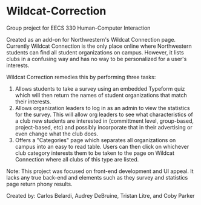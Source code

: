 # Wildcat-Correction
Group project for EECS 330 Human-Computer Interaction

Created as an add-on for Northwestern's Wildcat Connection page. Currently Wildcat Connection is the only place online where Northwestern students can find all student organizations on campus. However, it lists clubs in a confusing way and has no way to be personalized for a user's interests.

Wildcat Correction remedies this by performing three tasks: <br />
  1) Allows students to take a survey using an embedded Typeform quiz which will then return the names of student organizations that match their interests. <br />
  2) Allows organization leaders to log in as an admin to view the statistics for the survey. This will allow org leaders to see what characteristics of a club new students are interested in (committment level, group-based, project-based, etc) and possibly incorporate that in their advertising or even change what the club does. <br />
  3) Offers a "Categories" page which separates all organizations on campus into an easy to read table. Users can then click on whichever club category interests them to be taken to the page on Wildcat Connection where all clubs of this type are listed. <br />
  
Note: This project was focused on front-end development and UI appeal. It lacks any true back-end and elements such as they survey and statistics page return phony results.

Created by: Carlos Belardi, Audrey DeBruine, Tristan Litre, and Coby Parker
